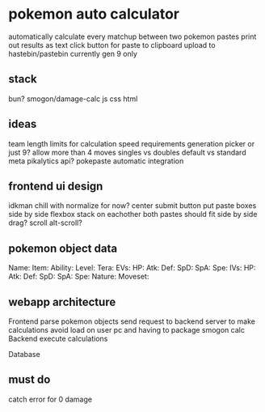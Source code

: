 # pokemon auto calculator
automatically calculate every matchup between two pokemon pastes
print out results as text
click button for paste to clipboard
upload to hastebin/pastebin
currently gen 9 only

## stack
bun?
smogon/damage-calc
js
css
html

## ideas
team length limits for calculation speed requirements
generation picker or just 9?
allow more than 4 moves
singles vs doubles
default vs standard meta
pikalytics api?
pokepaste automatic integration

## frontend ui design
idkman
chill with normalize for now?
center submit button
put paste boxes side by side
flexbox stack on eachother
both pastes should fit side by side
drag?
scroll
alt-scroll?

## pokemon object data

Name:
Item:
Ability:
Level:
Tera:
EVs: 
	HP:
	Atk:
	Def:
	SpD:
	SpA:
	Spe:
IVs:
	HP:
	Atk:
	Def:
	SpD:
	SpA:
	Spe:
Nature:
Moveset:

## webapp architecture

Frontend
	parse pokemon objects
	send request to backend server to make calculations
	avoid load on user pc and having to package smogon calc
Backend
	execute calculations
	

Database

## must do
catch error for 0 damage
